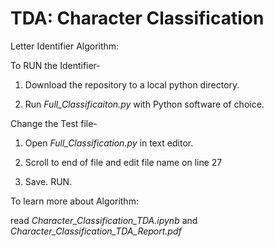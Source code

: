 # TDA: Character Classification


Letter Identifier Algorithm:

To RUN the Identifier-
1. Download the repository to a local python directory. 

2. Run *Full_Classificaiton.py* with Python software of choice. 

Change the Test file-

1. Open *Full_Classification.py* in text editor.

2. Scroll to end of file and edit file name on line 27

3. Save. RUN.

To learn more about Algorithm:

read *Character_Classification_TDA.ipynb* and *Character_Classification_TDA_Report.pdf*
